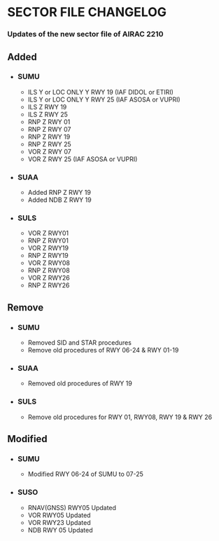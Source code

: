 # SECTOR FILE CHANGELOG

### Updates of the new sector file of AIRAC 2210

## Added
* ### SUMU
    * ILS Y or LOC ONLY Y RWY 19 (IAF DIDOL or ETIRI)
    * ILS Y or LOC ONLY Y RWY 25 (IAF ASOSA or VUPRI)
    * ILS Z RWY 19
    * ILS Z RWY 25
    * RNP Z RWY 01
    * RNP Z RWY 07
    * RNP Z RWY 19
    * RNP Z RWY 25
    * VOR Z RWY 07
    * VOR Z RWY 25 (IAF ASOSA or VUPRI)
* ### SUAA
    * Added RNP Z RWY 19
    * Added NDB Z RWY 19 
* ### SULS
    * VOR Z RWY01
    * RNP Z RWY01
    * VOR Z RWY19
    * RNP Z RWY19
    * VOR Z RWY08
    * RNP Z RWY08
    * VOR Z RWY26
    * RNP Z RWY26

## Remove
* ### SUMU
    * Removed SID and STAR procedures
    * Remove old procedures of RWY 06-24 & RWY 01-19
* ### SUAA
    * Removed old procedures of RWY 19
* ### SULS
    * Remove old procedures for RWY 01, RWY08, RWY 19 & RWY 26

## Modified
* ### SUMU
    * Modified RWY 06-24 of SUMU to 07-25
* ### SUSO 
    * RNAV(GNSS) RWY05 Updated
    * VOR RWY05 Updated
    * VOR RWY23 Updated
    * NDB RWY 05 Updated
